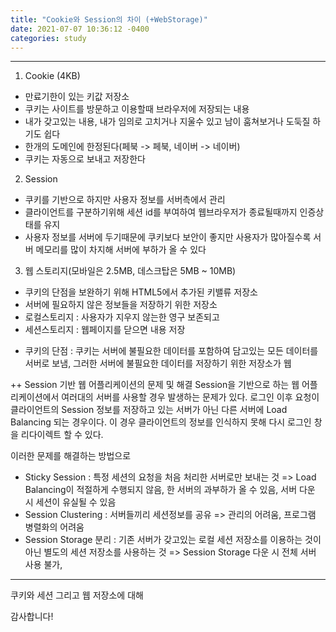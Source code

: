 ```yaml
---
title: "Cookie와 Session의 차이 (+WebStorage)"
date: 2021-07-07 10:36:12 -0400
categories: study
---
```


----
1. Cookie (4KB)
- 만료기한이 있는 키값 저장소
- 쿠키는 사이트를 방문하고 이용할때 브라우저에 저장되는 내용
- 내가 갖고있는 내용, 내가 임의로 고치거나 지울수 있고 남이 훔쳐보거나 도둑질 하기도 쉽다
- 한개의 도메인에 한정된다(페북 -> 페북, 네이버 -> 네이버)
- 쿠키는 자동으로 보내고 저장한다

2. Session
- 쿠키를 기반으로 하지만 사용자 정보를 서버측에서 관리
- 클라이언트를 구분하기위해 세션 id를 부여하여 웹브라우저가 종료될때까지 인증상태를 유지
- 사용자 정보를 서버에 두기때문에 쿠키보다 보안이 좋지만 사용자가 많아질수록 서버 메모리를 많이 차지해 서버에 부하가 올 수 있다


 3. 웹 스토리지(모바일은 2.5MB, 데스크탑은 5MB ~ 10MB)
 - 쿠키의 단점을 보완하기 위해 HTML5에서 추가된 키밸류 저장소
 - 서버에 필요하지 않은 정보들을 저장하기 위한 저장소
 - 로컬스토리지 : 사용자가 지우지 않는한 영구 보존되고
 - 세션스토리지 : 웹페이지를 닫으면 내용 저장

* 쿠키의 단점 : 쿠키는 서버에 불필요한 데이터를 포함하여 담고있는 모든 데이터를 서버로 보냄, 그러한 서버에 불필요한 데이터를 저장하기 위한 저장소가 웹 

++ Session 기반 웹 어플리케이션의 문제 및 해결
Session을 기반으로 하는 웹 어플리케이션에서 여러대의 서버를 사용할 경우 발생하는 문제가 있다.
로그인 이후 요청이 클라이언트의 Session 정보를 저장하고 있는 서버가 아닌 다른 서버에 Load Balancing 되는 경우이다.
이 경우 클라이언트의 정보를 인식하지 못해 다시 로그인 창을 리다이렉트 할 수 있다.

이러한 문제를 해결하는 방법으로
- Sticky Session : 특정 세션의 요청을 처음 처리한 서버로만 보내는 것
 => Load Balancing이 적절하게 수행되지 않음, 한 서버의 과부하가 올 수 있음, 서버 다운 시 세션이 유실될 수 있음
- Session Clustering : 서버들끼리 세션정보를 공유
 => 관리의 어려움, 프로그램 병렬화의 어려움
- Session Storage 분리 : 기존 서버가 갖고있는 로컬 세션 저장소를 이용하는 것이 아닌 별도의 세션 저장소를 사용하는 것
 => Session Storage 다운 시 전체 서버 사용 불가, 
 
----

쿠키와 세션 그리고 웹 저장소에 대해 

감사합니다!
